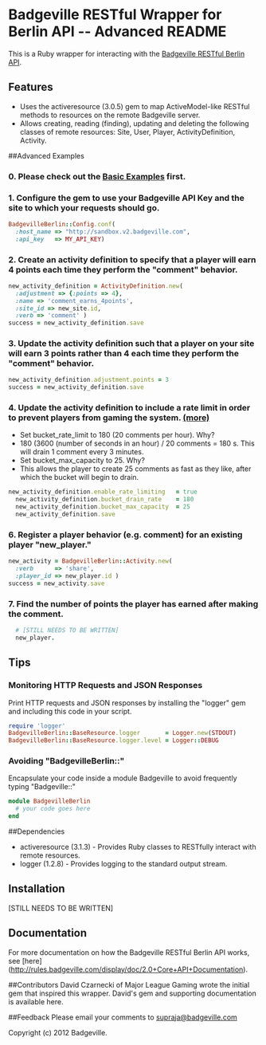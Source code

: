 # Badgeville RESTful Wrapper for Berlin API -- Advanced README

This is a Ruby wrapper for interacting with the [Badgeville RESTful Berlin API](http://rules.badgeville.com/display/doc/2.0+Core+API+Documentation).


## Features
* Uses the activeresource (3.0.5) gem to map ActiveModel-like RESTful methods to resources on the remote Badgeville server.
* Allows creating, reading (finding), updating and deleting the following classes of remote resources: Site, User, Player, ActivityDefinition, Activity.

##Advanced Examples

### 0. Please check out the [Basic Examples](https://github.com/badgeville/badgeville-ruby/blob/alpha/README.markdown) first.

### 1. Configure the gem to use your Badgeville API Key and the site to which your requests should go.
```ruby
BadgevilleBerlin::Config.conf(
  :host_name => "http://sandbox.v2.badgeville.com",
  :api_key   => MY_API_KEY)
```

### 2. Create an activity definition to specify that a player will earn 4 points each time they perform the "comment" behavior.
```ruby
new_activity_definition = ActivityDefinition.new(
  :adjustment => {:points => 4},
  :name => 'comment_earns_4points',
  :site_id => new_site.id,
  :verb => 'comment' )
success = new_activity_definition.save
```

### 3. Update the activity definition such that a player on your site will earn 3 points rather than 4 each time they perform the "comment" behavior.

```ruby
new_activity_definition.adjustment.points = 3
success = new_activity_definition.save
```

### 4. Update the activity definition to include a rate limit in order to prevent players from gaming the system. [(more)](http://rules.badgeville.com/display/doc/Creating+and+Managing+Behaviors#CreatingandManagingBehaviors-BehaviorRateLimits)
* Set bucket_rate_limit to 180 (20 comments per hour). Why?
* 180 (3600 (number of seconds in an hour) / 20 comments = 180 s. This will drain 1 comment every 3 minutes.
* Set bucket_max_capacity to 25. Why?
* This allows the player to create 25 comments as fast as they like, after which the bucket will begin to drain.
```ruby
new_activity_definition.enable_rate_limiting   = true
  new_activity_definition.bucket_drain_rate    = 180
  new_activity_definition.bucket_max_capacity  = 25
  new_activity_definition.save
```

### 6. Register a player behavior (e.g. comment) for an existing player "new_player."
```ruby
new_activity = BadgevilleBerlin::Activity.new(
  :verb      => 'share',
  :player_id => new_player.id )
success = new_activity.save
```

### 7. Find the number of points the player has earned after making the comment.
```ruby
  # [STILL NEEDS TO BE WRITTEN]
  new_player.
```

## Tips
### Monitoring HTTP Requests and JSON Responses
Print HTTP requests and JSON responses by installing the "logger" gem and including this code in your script.

```ruby
require 'logger'
BadgevilleBerlin::BaseResource.logger       = Logger.new(STDOUT)
BadgevilleBerlin::BaseResource.logger.level = Logger::DEBUG

```

### Avoiding "BadgevilleBerlin::"
Encapsulate your code inside a module Badgeville to avoid frequently typing "Badgeville::"

```ruby
module BadgevilleBerlin
  # your code goes here
end
```

##Dependencies
* activeresource (3.1.3) - Provides Ruby classes to RESTfully interact with remote resources.
* logger (1.2.8) - Provides logging to the standard output stream.

## Installation
[STILL NEEDS TO BE WRITTEN]

## Documentation

For more documentation on how the Badgeville RESTful Berlin API works, see [here] (http://rules.badgeville.com/display/doc/2.0+Core+API+Documentation).

##Contributors
David Czarnecki of Major League Gaming wrote the initial gem that inspired this wrapper. David's gem and supporting documentation is available here.

##Feedback
Please email your comments to supraja@badgeville.com

Copyright (c) 2012 Badgeville.